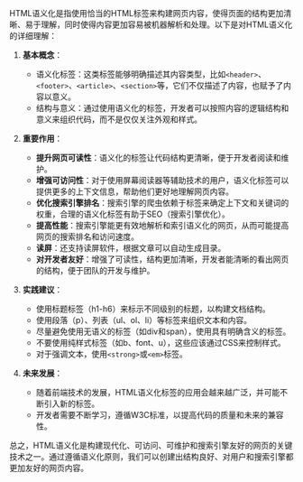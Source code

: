 HTML语义化是指使用恰当的HTML标签来构建网页内容，使得页面的结构更加清晰、易于理解，同时使得内容更加容易被机器解析和处理。以下是对HTML语义化的详细理解：

1. **基本概念**：
   - 语义化标签：这类标签能够明确描述其内容类型，比如`<header>`、`<footer>`、`<article>`、`<section>`等，它们不仅描述了内容，也赋予了内容以意义。
   - 结构与意义：通过使用语义化的标签，开发者可以按照内容的逻辑结构和意义来组织代码，而不是仅仅关注外观和样式。

2. **重要作用**：
   - **提升网页可读性**：语义化的标签让代码结构更清晰，便于开发者阅读和维护。
   - **增强可访问性**：对于使用屏幕阅读器等辅助技术的用户，语义化标签可以提供更多的上下文信息，帮助他们更好地理解网页内容。
   - **优化搜索引擎排名**：搜索引擎的爬虫依赖于标签来确定上下文和关键词的权重，合理的语义化标签有助于SEO（搜索引擎优化）。
   - **提高性能**：搜索引擎能更有效地解析和索引语义化的网页，从而可能提高网页的搜索排名和访问速度。
   - **读屏**：还支持读屏软件，根据文章可以自动生成目录。
   - **对开发者友好**：增强了可读性，结构更加清晰，开发者能清晰的看出网页的结构，便于团队的开发与维护。

3. **实践建议**：
   - 使用标题标签（h1-h6）来标示不同级别的标题，以构建文档结构。
   - 使用段落（p）、列表（ul、ol、li）等标签来组织文本和内容。
   - 尽量避免使用无语义的标签（如div和span），使用具有明确含义的标签。
   - 不要使用纯样式标签（如b、font、u），这些应该通过CSS来控制样式。
   - 对于强调文本，使用`<strong>`或`<em>`标签。

4. **未来发展**：
   - 随着前端技术的发展，HTML语义化标签的应用会越来越广泛，并可能不断引入新的标签。
   - 开发者需要不断学习，遵循W3C标准，以提高代码的质量和未来的兼容性。

总之，HTML语义化是构建现代化、可访问、可维护和搜索引擎友好的网页的关键技术之一。通过遵循语义化原则，我们可以创建出结构良好、对用户和搜索引擎都更加友好的网页内容。